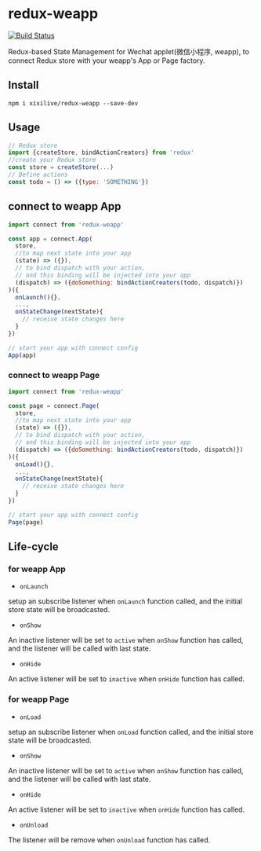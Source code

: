 # redux-weapp

[![Build Status](https://travis-ci.org/xixilive/redux-weapp.svg?branch=master)](https://travis-ci.org/xixilive/redux-weapp)

Redux-based State Management for Wechat applet(微信小程序, weapp), to connect Redux store with your weapp's App or Page factory.

## Install

```
npm i xixilive/redux-weapp --save-dev
```

## Usage

```js
// Redux store
import {createStore, bindActionCreators} from 'redux'
//create your Redux store
const store = createStore(...)
// Define actions
const todo = () => ({type: 'SOMETHING'})
```

## connect to weapp App

```js
import connect from 'redux-weapp'

const app = connect.App(
  store,
  //to map next state into your app
  (state) => ({}),
  // to bind dispatch with your action,
  // and this binding will be injected into your app
  (dispatch) => ({doSomething: bindActionCreators(todo, dispatch)})
)({
  onLaunch(){},
  ...,
  onStateChange(nextState){
    // receive state changes here
  }
})

// start your app with connect config
App(app)
```

### connect to weapp Page

```js
import connect from 'redux-weapp'

const page = connect.Page(
  store,
  //to map next state into your app
  (state) => ({}),
  // to bind dispatch with your action,
  // and this binding will be injected into your app
  (dispatch) => ({doSomething: bindActionCreators(todo, dispatch)})
)({
  onLoad(){},
  ...,
  onStateChange(nextState){
    // receive state changes here
  }
})

// start your app with connect config
Page(page)
```

## Life-cycle

### for weapp App

- `onLaunch`

setup an subscribe listener when `onLaunch` function called, and the initial store state will be broadcasted.

- `onShow`

An inactive listener will be set to `active` when `onShow` function has called, and the listener will be called with last state.

- `onHide`

An active listener will be set to `inactive` when `onHide` function has called.

### for weapp Page

- `onLoad`

setup an subscribe listener when `onLoad` function called, and the initial store state will be broadcasted.

- `onShow`

An inactive listener will be set to `active` when `onShow` function has called, and the listener will be called with last state.

- `onHide`

An active listener will be set to `inactive` when `onHide` function has called.

- `onUnload`

The listener will be remove when `onUnload` function has called.
